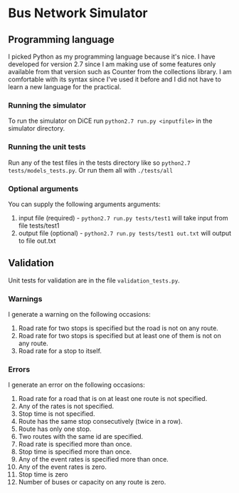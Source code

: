 # Bus Network Simulator

## Programming language
I picked Python as my programming language because it's nice. I have developed for version 2.7 since I am making use of some features only available from that version such as Counter from the collections library.
I am comfortable with its syntax since I've used it before and I did not have to learn a new language for the practical.

### Running the simulator
To run the simulator on DiCE run `python2.7 run.py <inputfile>` in the simulator directory.

### Running the unit tests
Run any of the test files in the tests directory like so `python2.7 tests/models_tests.py`. Or run them all with `./tests/all`

### Optional arguments
You can supply the following arguments arguments:
  1. input file (required) - `python2.7 run.py tests/test1` will take input from file tests/test1
  2. output file (optional) - `python2.7 run.py tests/test1 out.txt` will output to file out.txt

## Validation
Unit tests for validation are in the file `validation_tests.py`.

### Warnings
I generate a warning on the following occasions:
  1. Road rate for two stops is specified but the road is not on any route.
  2. Road rate for two stops is specified but at least one of them is not on any route.
  3. Road rate for a stop to itself.

### Errors
I generate an error on the following occasions:
  1. Road rate for a road that is on at least one route is not specified.
  2. Any of the rates is not specified.
  3. Stop time is not specified.
  4. Route has the same stop consecutively (twice in a row).
  5. Route has only one stop.
  6. Two routes with the same id are specified.
  7. Road rate is specified more than once.
  8. Stop time is specified more than once.
  9. Any of the event rates is specified more than once.
  10. Any of the event rates is zero.
  11. Stop time is zero
  12. Number of buses or capacity on any route is zero.
